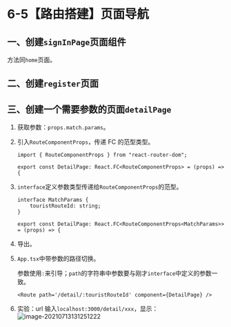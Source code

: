 # 6-5【路由搭建】页面导航



## 一、创建`signInPage`页面组件

方法同`home`页面。



## 二、创建`register`页面



## 三、创建一个需要参数的页面`detailPage`

1. 获取参数：`props.match.params`。

2. 引入`RouteComponentProps`，传递 FC 的范型类型。

    ```tsx
    import { RouteComponentProps } from "react-router-dom";
    
    export const DetailPage: React.FC<RouteComponentProps> = (props) => {
    ```

3. `interface`定义参数类型传递给`RouteComponentProps`的范型。

    ```tsx
    interface MatchParams {
        touristRouteId: string;
    }
    
    export const DetailPage: React.FC<RouteComponentProps<MatchParams>> = (props) => {
    ```

4. 导出。

5. `App.tsx`中带参数的路径切换。

    参数使用`:`来引导；`path`的字符串中参数要与刚才`interface`中定义的参数一致。

    ```tsx
    <Route path='/detail/:touristRouteId' component={DetailPage} />
    ```

6. 实验：url 输入`localhost:3000/detail/xxx`，显示：![image-20210713131251222](https://i.loli.net/2021/07/13/VeJ3ZqBPxtf9Tj6.png)

